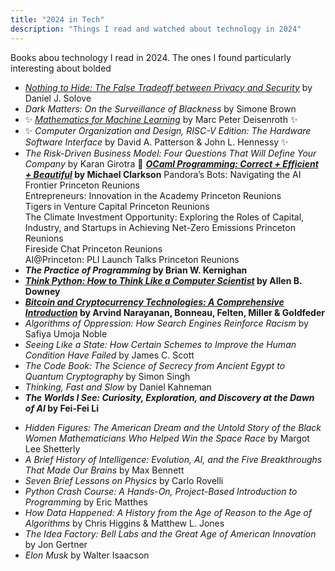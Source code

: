 ```yaml
---
title: "2024 in Tech"
description: "Things I read and watched about technology in 2024"
---
```


Books abou technology I read in 2024. The ones I found particularly interesting about bolded
<!-- _Staff Engineer: Leadership Beyond the Management Track_	by Will Larson<br>-->
- [_Nothing to Hide: The False Tradeoff between Privacy and Security_](https://papers.ssrn.com/sol3/papers.cfm?abstract_id=3976770) by Daniel J. Solove
- _Dark Matters: On the Surveillance of Blackness_	by Simone Brown
- ✨ [_Mathematics for Machine Learning_](https://mml-book.github.io/) by Marc Peter Deisenroth ✨
- ✨ _Computer Organization and Design, RISC-V Edition: The Hardware Software Interface_ by David A. Patterson & John L. Hennessy ✨
- _The Risk-Driven Business Model: Four Questions That Will Define Your Company_ by Karan Girotra
📖 **[_OCaml Programming: Correct + Efficient + Beautiful_](https://cs3110.github.io/textbook/cover.html) by Michael Clarkson**
Pandora’s Bots: Navigating the AI Frontier	Princeton Reunions	
Entrepreneurs: Innovation in the Academy	Princeton Reunions	
Tigers in Venture Capital	Princeton Reunions	
The Climate Investment Opportunity: Exploring the Roles of Capital, Industry, and Startups in Achieving Net-Zero Emissions	Princeton Reunions	
Fireside Chat	Princeton Reunions	
AI@Princeton: PLI Launch Talks	Princeton Reunions	
- **_The Practice of Programming_ by Brian W. Kernighan**
- **[_Think Python: How to Think Like a Computer Scientist_](https://allendowney.github.io/ThinkPython/) by Allen B. Downey**
- **[_Bitcoin and Cryptocurrency Technologies: A Comprehensive Introduction_](https://bitcoinbook.cs.princeton.edu/) by Arvind Narayanan, Bonneau, Felten, Miller & Goldfeder**
- _Algorithms of Oppression: How Search Engines Reinforce Racism_ by Safiya Umoja Noble
- _Seeing Like a State: How Certain Schemes to Improve the Human Condition Have Failed_ by James C. Scott
- _The Code Book: The Science of Secrecy from Ancient Egypt to Quantum Cryptography_ by Simon Singh
- _Thinking, Fast and Slow_ by Daniel Kahneman
- **_The Worlds I See: Curiosity, Exploration, and Discovery at the Dawn of AI_ by Fei-Fei Li**
<!-- Beginner's Step-by-Step Coding Course: Learn Computer Programming the Easy Way 		DK -->
<!-- Masterclass on Angel Investing		Princeton Alumni Angels--> 
- _Hidden Figures: The American Dream and the Untold Story of the Black Women Mathematicians Who Helped Win the Space Race_ by Margot Lee Shetterly
- _A Brief History of Intelligence: Evolution, AI, and the Five Breakthroughs That Made Our Brains_ by Max Bennett
- _Seven Brief Lessons on Physics_ by Carlo Rovelli
- _Python Crash Course: A Hands-On, Project-Based Introduction to Programming_ by Eric Matthes
- _How Data Happened: A History from the Age of Reason to the Age of Algorithms_ by Chris Higgins & Matthew L. Jones
- _The Idea Factory: Bell Labs and the Great Age of American Innovation_ by Jon Gertner
- _Elon Musk_ by Walter Isaacson

